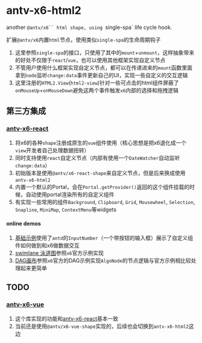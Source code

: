 # antv-x6-html2

another `@antv/x6`` html shape, using `single-spa` life cycle hook.  

扩展`@antv/x6`内置`html`节点，使用类似`single-spa`的生命周期钩子  

1. 这里参照`single-spa`的接口，只使用了其中的`mount`+`unmount`，这样抽象带来的好处不仅限于`react`/`vue`，也可以使用其他框架实现自定义节点
2. 不管用户使用什么框架实现自定义节点，都可以在传递进来的`mount`函数里面拿到`node`监听`change:data`事件更新自己的UI，实现一些自定义的交互逻辑
3. 这里注册的`HTML2.View`(`html2-view`)针对一些可点击的html组件屏蔽了`onMouseUp`+`onMouseDown`避免这两个事件触发`x6`内部的选择和拖拽逻辑

## 第三方集成

### [antv-x6-react](https://github.com/lloydzhou/antv-x6-react)
1. 将x6的各种`shape`注册成原生的`vue`组件使用（核心思想是把x6退化成一个`view`开发者自己处理数据扭转）
2. 同时支持使用`react`自定义节点（内部有使用一个`DateWatcher`自动监听`change:data`）
3. 初始版本是使用`@antv/x6-react-shape`来自定义节点，但是后来换成使用`antv-x6-html2`
4. 内置一个默认的Portal，会在`Portal.getProvider()`返回的这个组件挂载的时候，自动使用portal渲染所有的自定义组件
5. 有实现一些常用的组件`Background`, `Clipboard`, `Grid`, `Mousewheel`, `Selection`, `Snapline`, `MiniMap`, `ContextMenu`等widgets

#### online demos
1. [基础示例](https://codesandbox.io/s/antv-x6-react-demo-jjvcv0)使用了`antd`的`InputNumber`（一个带按钮的输入框）展示了自定义组件如何做到和x6做数据交互
2. [swimlane 泳道图](https://codesandbox.io/s/antv-x6-react-swimlane-uy01jp)参照`x6`官方示例实现
3. [DAG画布](https://codesandbox.io/s/antv-x6-react-dag-m8vcgb)参照`x6`官方的DAG示例实现`AlgoNode`的节点逻辑与官方示例相比较处理起来更简单


## TODO
### [antv-x6-vue](https://github.com/lloydzhou/antv-x6-vue)
1. 这个库实现的功能和[antv-x6-react](https://github.com/lloydzhou/antv-x6-react)基本一致
2. 当前还是使用`@antv/x6-vue-shape`实现的，后续也会切换到`antv-x6-html2`这边



